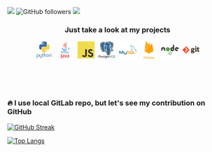 ![](https://badges.frapsoft.com/os/v1/open-source.svg?v=102)
![GitHub followers](https://img.shields.io/github/followers/danya-byte?label=GitHub%20Followers&logo=github&color=red)
![](https://komarev.com/ghpvc/?username=danya-byte&color=red)


<h3 align="center">Just take a look at my projects</h3>

<div align="center">
  <img src="https://github.com/devicons/devicon/blob/master/icons/python/python-original-wordmark.svg" title="Python" alt="Python" width="40" height="40"/>&nbsp;
  <img src="https://github.com/devicons/devicon/blob/master/icons/java/java-original-wordmark.svg" title="Java" alt="Java" width="40" height="40"/>&nbsp;
  <img src="https://github.com/devicons/devicon/blob/master/icons/javascript/javascript-original.svg" title="JavaScript" alt="JavaScript" width="40" height="40"/>&nbsp;
  <img src="https://github.com/devicons/devicon/blob/master/icons/postgresql/postgresql-original-wordmark.svg" title="PosgreSQL"  alt="PosgreSQL" width="40" height="40"/>&nbsp;
  <img src="https://github.com/devicons/devicon/blob/master/icons/mysql/mysql-original-wordmark.svg" title="MySQL"  alt="MySQL" width="40" height="40"/>&nbsp;
  <img src="https://github.com/devicons/devicon/blob/master/icons/firebase/firebase-plain-wordmark.svg" title="Firebase" alt="Firebase" width="40" height="40"/>&nbsp;
  <img src="https://github.com/devicons/devicon/blob/master/icons/nodejs/nodejs-original-wordmark.svg" title="NodeJS" alt="NodeJS" width="40" height="40"/>&nbsp;
  <img src="https://github.com/devicons/devicon/blob/master/icons/git/git-original-wordmark.svg" title="Git" **alt="Git" width="40" height="40"/>
</div>

<br/><br/><br/>
### :fire: I use local GitLab repo, but let's see my contribution on GitHub
<div>

[![GitHub Streak](http://github-readme-streak-stats.herokuapp.com?user=Danya-byte&theme=dark&background=000000)](https://git.io/streak-stats)

[![Top Langs](https://github-readme-stats.vercel.app/api/top-langs/?username=Danya-byte&layout=compact&theme=vision-friendly-dark)](https://github.com/anuraghazra/github-readme-stats)

</div>
<br/><br/>
